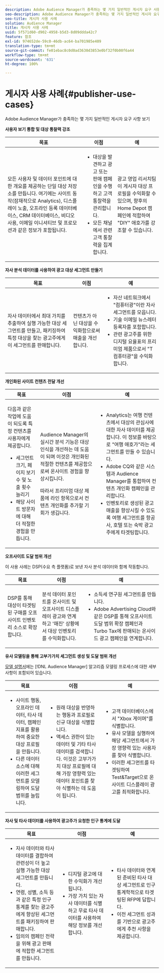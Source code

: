 ```yaml
---
description: Adobe Audience Manager가 충족하는 몇 가지 일반적인 게시자 요구 사항 보기
seo-description: Adobe Audience Manager가 충족하는 몇 가지 일반적인 게시자 요구 사항 보기
seo-title: 게시자 사용 사례
solution: Audience Manager
title: 게시자 사용 사례
uuid: 5f571d60-d902-4958-b5d3-8d09ddda42c7
feature: 참조
exl-id: 974652de-59c0-46db-ac64-ba701985e409
translation-type: tm+mt
source-git-commit: fe01ebac8c0d0ad3630d3853e0bf32f0b00f6a44
workflow-type: tm+mt
source-wordcount: '631'
ht-degree: 100%

---
```


# 게시자 사용 사례{#publisher-use-cases}

Adobe Audience Manager가 충족하는 몇 가지 일반적인 게시자 요구 사항 보기

<!-- 

c_pub_use_case.xml

 -->

**사용자 보기 통합 및 대상 통찰력 강조**

<table id="table_7051791195CE41B49173BBF9E581BFB6"> 
 <thead> 
  <tr> 
   <th colname="col1" class="entry"> 목표 </th> 
   <th colname="col2" class="entry"> 이점 </th> 
   <th colname="col3" class="entry"> 예 </th> 
  </tr> 
 </thead>
 <tbody> 
  <tr> 
   <td colname="col1"> <p>모든 사용자 및 데이터 포인트에 대한 개요를 제공하는 단일 대상 저장소를 만듭니다. 여기에는 사이트 동작(잠재적으로 Analytics), 디스플레이 노출, 오프라인 등록 데이터베이스, CRM 데이터베이스, 비디오 사용, 이메일 이니셔티브 및 프로모션과 같은 정보가 포함됩니다. </p> </td> 
   <td colname="col2"> <p> 
     <ul id="ul_FB6683152C7D4D65AF951BA55E123427"> 
      <li id="li_45C12198EDDE4107AE59947BBAA51A60">대상을 발견하고 광고 또는 판매 캠페인을 수행하고 고객 통찰력을 관리합니다. </li> 
      <li id="li_53727E7A3D494299B4631439612AC226">모든 채널에서 관련 고객 통찰력을 집계합니다. </li> 
     </ul> </p> </td> 
   <td colname="col3"> <p>광고 영업 리서치팀이 게시자 대상 프로필을 수익화할 수 있으며, 향후의 Home Depot 캠페인에 적합하여 "DIY" 애호가를 강조할 수 있습니다. </p> </td> 
  </tr> 
 </tbody> 
</table>

**자사 분석 데이터를 사용하여 광고 대상 세그먼트 만들기**

<table id="table_EE77D9F5BAD1473C8E058EE778AF2C3F"> 
 <thead> 
  <tr> 
   <th colname="col1" class="entry"> 목표 </th> 
   <th colname="col2" class="entry"> 이점 </th> 
   <th colname="col3" class="entry"> 예 </th> 
  </tr> 
 </thead>
 <tbody> 
  <tr> 
   <td colname="col1"> <p>자사 데이터에서 최대 가치를 추출하여 실행 가능한 대상 세그먼트를 만들고, 패키징하여 특정 대상을 찾는 광고주에게 이 세그먼트를 판매합니다. </p> </td> 
   <td colname="col2"> <p>컨텐츠가 아닌 대상을 수익화함으로써 매출을 개선합니다. </p> </td> 
   <td colname="col3"> <p> 
     <ul id="ul_07695D68C7FA4BDE92E69AB84B59F0B5"> 
      <li id="li_D271C4C62589403C9F5D3B478EA1B1F3">자산 네트워크에서 "컴퓨터광"이란 자사 세그먼트를 모읍니다. </li> 
      <li id="li_1EC9E0F4BC6343C88CF29D07B9D1DA11">기술 이메일 뉴스레터 등록자를 포함합니다. </li> 
      <li id="li_2C5CE406BAEC4F3B8AAED5DF414E1C8B">관련 광고주를 위한 디지털 요율표의 프리미엄 제품으로서 "T컴퓨터광"을 수익화합니다. </li> 
     </ul> </p> </td> 
  </tr> 
 </tbody> 
</table>

**개인화된 사이트 컨텐츠 전달 개선**

<table id="table_D8E82821D9F1491A822A6ABA3A988386"> 
 <thead> 
  <tr> 
   <th colname="col1" class="entry"> 목표 </th> 
   <th colname="col2" class="entry"> 이점 </th> 
   <th colname="col3" class="entry"> 예 </th> 
  </tr> 
 </thead>
 <tbody> 
  <tr> 
   <td colname="col1"> <p>다음과 같은 작업에 도움이 되도록 특정 컨텐츠를 사용자에게 제공합니다. </p> <p> 
     <ul id="ul_ACE36F7845EB4A2E9005ECCD746495CC"> 
      <li id="li_0714139FF2F5492DA32FB95456699E54">세그먼트 크기, 페이지 보기 수 및 노출 횟수 늘리기 </li> 
      <li id="li_2CA4DFF2836D4F71A137829074F46D17">해당 사이트 방문자에 대해 더 적절한 경험을 만듭니다. </li> 
     </ul> </p> </td> 
   <td colname="col2"> <p><span class="keyword"> Audience Manager</span>의 실시간 분석 기능은 대상 인식을 개선하는 데 도움이 되며 이것은 개인화된 적절한 컨텐츠를 제공함으로써 온사이트 경험을 향상시킵니다. </p> <p>따라서 프리미엄 대상 제품에 라인 항목으로서 컨텐츠 개인화를 추가할 기회가 생깁니다. </p> </td> 
   <td colname="col3"> <p> 
     <ul id="ul_EEED2DAD504C486F8C00992219C893F7"> 
      <li id="li_E536F7C79824484DA3DC895809B849F4">Analytics는 여행 컨텐츠에서 대상의 관심사에 대한 자사 데이터를 제공합니다. 이 정보를 바탕으로 "여행 애호가"라는 세그먼트를 만들 수 있습니다. </li> 
      <li id="li_DCB3A5F3772C4DCEB757A4AB6CABFBE3">Adobe CQ와 같은 시스템과 <span class="keyword">Audience Manager</span>를 통합하여 컨텐츠 개인화 캠페인을 관리합니다. </li> 
      <li id="li_A9BFB7EB7504492BA83F182BE5E8CEF8">인벤토리로 생성된 광고 매출을 향상시킬 수 있도록 여행 세그먼트를 항공사, 호텔 또는 숙박 광고주에게 타겟팅합니다. </li> 
     </ul> </p> </td> 
  </tr> 
 </tbody> 
</table>

**오프사이트 도달 범위 개선**

이 사용 사례는 DSP(수요 측 플랫폼)로 보낸 자사 분석 데이터와 함께 작동합니다.

<table id="table_F88329D45D9441F1A8EDB9D6140FD02D"> 
 <thead> 
  <tr> 
   <th colname="col1" class="entry"> 목표 </th> 
   <th colname="col2" class="entry"> 이점 </th> 
   <th colname="col3" class="entry"> 예 </th> 
  </tr>
 </thead>
 <tbody> 
  <tr> 
   <td colname="col1"> <p>DSP를 통해 대상이 타겟팅된 구매를 오프사이트 인벤토리 소스로 확장합니다. </p> </td> 
   <td colname="col2"> <p>분석 데이터 포인트를 온사이트 및 오프사이트 디스플레이 광고와 연계하고 '매진' 상황에서 대상 인벤토리를 수익화합니다. </p> </td> 
   <td colname="col3"> <p> 
     <ul id="ul_EE7A86BFFE534A59A9F8C7CAF46A31E5"> 
      <li id="li_D399592D9D904865BD319DC3621B832B">소득세 연구원 세그먼트를 만듭니다. </li> 
      <li id="li_D28AC8BA5E194176BB8736B089B3C2F7">Adobe Advertising Cloud와 같은 DSP를 통해 오프사이트 도달 범위 확장 캠페인과 Turbo Tax에 판매되는 온사이드 광고 캠페인을 연계합니다. </li> 
     </ul> </p> </td> 
  </tr> 
 </tbody> 
</table>

**유사 모델링을 통해 고부가가치 세그먼트 생성 및 도달 범위 개선**

[모델 설명서](../features/algorithmic-models/understanding-models.md)에는 [!DNL Audience Manager] 알고리즘 모델링 프로세스에 대한 세부 사항이 포함되어 있습니다.

<table id="table_A10E4656E2A74EF5BCCA42A7AAA94416"> 
 <thead> 
  <tr> 
   <th colname="col1" class="entry"> 목표 </th> 
   <th colname="col2" class="entry"> 이점 </th> 
   <th colname="col3" class="entry"> 예 </th> 
  </tr>
 </thead>
 <tbody> 
  <tr> 
   <td colname="col1"> <p> 
     <ul id="ul_6B69497AA7F543249FF820B1D5DC604F"> 
      <li id="li_7022E99BC3C6475988B8424528A221A8">사이트 행동, 오프라인 데이터, 타사 데이터, 캠페인 지표를 활용하여 중요한 대상 프로필을 만듭니다. </li> 
      <li id="li_DBD50B14B3D34D9AB72C42E245406FE8">다른 데이터 소스에 대해 이러한 세그먼트를 모델링하여 도달 범위를 늘립니다. </li> 
     </ul> </p> </td> 
   <td colname="col2"> <p> 
     <ul id="ul_CC5448D2EA0646D4AF3547E81DE31FDE"> 
      <li id="li_8F11E40026404C1380F26F6D03952C8E">원래 대상을 반영하는 행동과 프로필로 신규 대상을 식별합니다. </li> 
      <li id="li_5F67AD849EC145DBB1E52A92BBE2CEE3">액세스 권한이 있는 데이터 및 기타 타사 데이터를 검색합니다. 이것은 고부가가치 대상 프로필에 대해 가장 영향력 있는 데이터 포인트를 찾아 식별하는 데 도움이 됩니다. </li> 
     </ul> </p> </td> 
   <td colname="col3"> <p> 
     <ul id="ul_51091241D6B94A849A383538045D797C"> 
      <li id="li_88798E58BA574FA196CFC02C9C55A293">고객 데이터베이스에서 "Xbox 게이머"를 식별합니다. </li> 
      <li id="li_1136BBC68C8242CE9F116F2C70A4C164">유사 모델을 실행하여 해당 세그먼트에서 가장 영향력 있는 사용자를 찾아 식별합니다. </li> 
      <li id="li_8BAED15DF7BA41B28B51BE8DC71DFDE8">이러한 세그먼트를 타겟팅하여 Test&amp;Target으로 온사이트 디스플레이 광고를 최적화합니다. </li> 
     </ul> </p> </td> 
  </tr> 
 </tbody> 
</table>

**자사 및 타사 데이터를 사용하여 광고주가 요청한 인구 통계에 도달**

<table id="table_63E19A09F1254D83A84F741CFB68A684"> 
 <thead> 
  <tr> 
   <th colname="col1" class="entry"> 목표 </th> 
   <th colname="col2" class="entry"> 이점 </th> 
   <th colname="col3" class="entry"> 예 </th> 
  </tr> 
 </thead>
 <tbody> 
  <tr> 
   <td colname="col1"> <p> 
     <ul id="ul_DB5B31FB1C7D4D36B9C32912921B39B5"> 
      <li id="li_7B750D619A8F40329B027559DDC5CFB0">자사 데이터와 타사 데이터를 결합하여 관련성이 더 높고 실행 가능한 대상 세그먼트를 만듭니다. </li> 
      <li id="li_E0BC69F4F1BC4A2FA8B1807815072642">연령, 성별, 소득 등과 같은 특정 인구 통계를 찾는 광고주에게 향상된 세그먼트를 패키징하여 판매합니다. </li> 
      <li id="li_87FD5150D9F74FC9973FECD5DA363C34">임의의 캠페인 전략을 위해 광고 판매에 적합한 세그먼트를 만듭니다. </li> 
     </ul> </p> </td> 
   <td colname="col2"> <p> 
     <ul id="ul_9AABE5394A2B4352A9A368C3F887F583"> 
      <li id="li_64324505C1494879AE01DD93DFFF4753">디지털 광고에 대한 수익화가 개선됩니다. </li> 
      <li id="li_429471653E65467582B193F89D7C5426">가장 가치 있는 자사 데이터를 식별하고 무료 타사 데이터를 사용하여 해당 정보를 개선합니다. </li> 
     </ul> </p> </td> 
   <td colname="col3"> <p> 
     <ul id="ul_E59B88951B454AEA8E898A64C07F0F49"> 
      <li id="li_A856501CD9AB4ABFA4A440D2F451DFD2">타사 데이터와 연계된 준비된 타사 대상 세그먼트로 인구 통계학적으로 타겟팅된 RFP에 답합니다. </li> 
      <li id="li_32C82F83D0D440C0B86C527FD4BAF118">이전 세그먼트 성과를 기반으로 광고주에게 추천 사항을 제공합니다. </li> 
     </ul> </p> </td> 
  </tr> 
 </tbody> 
</table>
